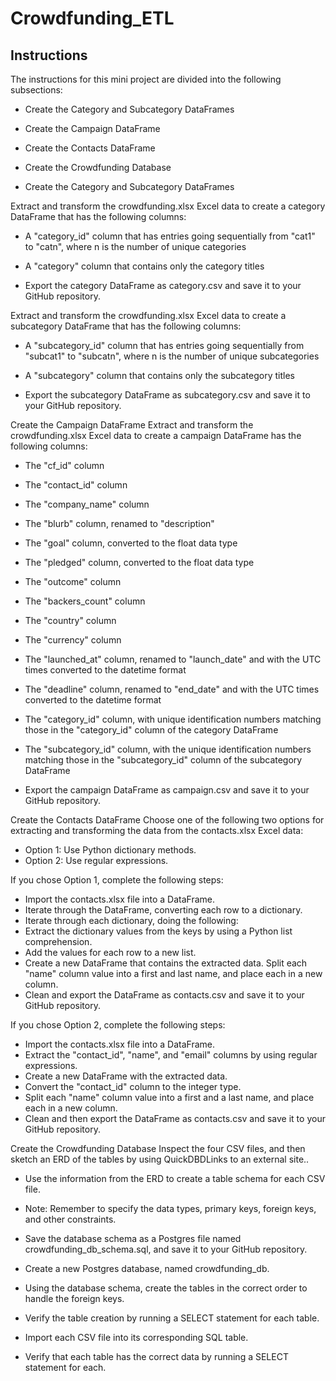 # Crowdfunding_ETL
## Instructions
The instructions for this mini project are divided into the following subsections:

- Create the Category and Subcategory DataFrames

- Create the Campaign DataFrame

- Create the Contacts DataFrame

- Create the Crowdfunding Database
- Create the Category and Subcategory DataFrames
    
Extract and transform the crowdfunding.xlsx Excel data to create a category DataFrame that has the following columns:

- A "category_id" column that has entries going sequentially from "cat1" to "catn", where n is the number of unique categories

- A "category" column that contains only the category titles
 - Export the category DataFrame as category.csv and save it to your GitHub repository.

Extract and transform the crowdfunding.xlsx Excel data to create a subcategory DataFrame that has the following columns:

- A "subcategory_id" column that has entries going sequentially from "subcat1" to "subcatn", where n is the number of unique subcategories

- A "subcategory" column that contains only the subcategory titles

- Export the subcategory DataFrame as subcategory.csv and save it to your GitHub repository.

Create the Campaign DataFrame
Extract and transform the crowdfunding.xlsx Excel data to create a campaign DataFrame has the following columns:

- The "cf_id" column

- The "contact_id" column

- The "company_name" column

- The "blurb" column, renamed to "description"

- The "goal" column, converted to the float data type

- The "pledged" column, converted to the float data type

- The "outcome" column

- The "backers_count" column

- The "country" column

- The "currency" column

- The "launched_at" column, renamed to "launch_date" and with the UTC times converted to the datetime format

- The "deadline" column, renamed to "end_date" and with the UTC times converted to the datetime format

- The "category_id" column, with unique identification numbers matching those in the "category_id" column of the category DataFrame

- The "subcategory_id" column, with the unique identification numbers matching those in the "subcategory_id" column of the subcategory DataFrame
- Export the campaign DataFrame as campaign.csv and save it to your GitHub repository.

Create the Contacts DataFrame
Choose one of the following two options for extracting and transforming the data from the contacts.xlsx Excel data:

- Option 1: Use Python dictionary methods.
- Option 2: Use regular expressions.

If you chose Option 1, complete the following steps:

- Import the contacts.xlsx file into a DataFrame.
- Iterate through the DataFrame, converting each row to a dictionary.
- Iterate through each dictionary, doing the following:
- Extract the dictionary values from the keys by using a Python list comprehension.
- Add the values for each row to a new list.
- Create a new DataFrame that contains the extracted data.
Split each "name" column value into a first and last name, and place each in a new column.
- Clean and export the DataFrame as contacts.csv and save it to your GitHub repository.

If you chose Option 2, complete the following steps:

- Import the contacts.xlsx file into a DataFrame.
- Extract the "contact_id", "name", and "email" columns by using regular expressions.
- Create a new DataFrame with the extracted data.
- Convert the "contact_id" column to the integer type.
- Split each "name" column value into a first and a last name, and place each in a new column.
- Clean and then export the DataFrame as contacts.csv and save it to your GitHub repository.


Create the Crowdfunding Database
Inspect the four CSV files, and then sketch an ERD of the tables by using QuickDBDLinks to an external site..

- Use the information from the ERD to create a table schema for each CSV file.

- Note: Remember to specify the data types, primary keys, foreign keys, and other constraints.

- Save the database schema as a Postgres file named crowdfunding_db_schema.sql, and save it to your GitHub repository.

- Create a new Postgres database, named crowdfunding_db.

- Using the database schema, create the tables in the correct order to handle the foreign keys.

- Verify the table creation by running a SELECT statement for each table.

- Import each CSV file into its corresponding SQL table.

- Verify that each table has the correct data by running a SELECT statement for each.